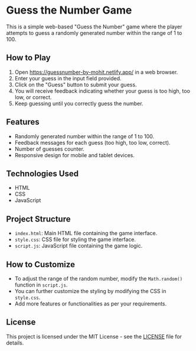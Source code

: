 # Guess the Number Game

This is a simple web-based "Guess the Number" game where the player attempts to guess a randomly generated number within the range of 1 to 100.

## How to Play

1. Open https://guessnumber-by-mohit.netlify.app/ in a web browser.
2. Enter your guess in the input field provided.
3. Click on the "Guess" button to submit your guess.
4. You will receive feedback indicating whether your guess is too high, too low, or correct.
5. Keep guessing until you correctly guess the number.

## Features

- Randomly generated number within the range of 1 to 100.
- Feedback messages for each guess (too high, too low, correct).
- Number of guesses counter.
- Responsive design for mobile and tablet devices.

## Technologies Used

- HTML
- CSS
- JavaScript

## Project Structure

- `index.html`: Main HTML file containing the game interface.
- `style.css`: CSS file for styling the game interface.
- `script.js`: JavaScript file containing the game logic.

## How to Customize

- To adjust the range of the random number, modify the `Math.random()` function in `script.js`.
- You can further customize the styling by modifying the CSS in `style.css`.
- Add more features or functionalities as per your requirements.

## License

This project is licensed under the MIT License - see the [LICENSE](LICENSE) file for details.
